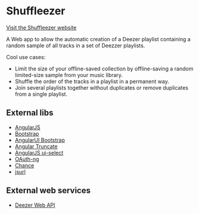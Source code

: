 # Shuffleezer

[Visit the Shuffleezer website](http://shuffleezer.alexjf.net)

A Web app to allow the automatic creation of a Deezer playlist containing a random sample of all tracks in a set of Deezzer playlists.

Cool use cases:

* Limit the size of your offline-saved collection by offline-saving a random limited-size sample from your music library.
* Shuffle the order of the tracks in a playlist in a permanent way.
* Join several playlists together without duplicates or remove duplicates from a single playlist.

## External libs

* [AngularJS](https://angularjs.org)
* [Bootstrap](https://getbootstrap.com)
* [AngularUI Bootstrap](https://angular-ui.github.io/bootstrap/)
* [Angular Truncate](https://github.com/sparkalow/angular-truncate)
* [AngularJS ui-select](https://github.com/angular-ui/ui-select)
* [OAuth-ng](https://andreareginato.github.io/oauth-ng/)
* [Chance](http://chancejs.com/)
* [jsurl](https://github.com/Mikhus/jsurl)

## External web services

* [Deezer Web API](http://developers.deezer.com/api)
